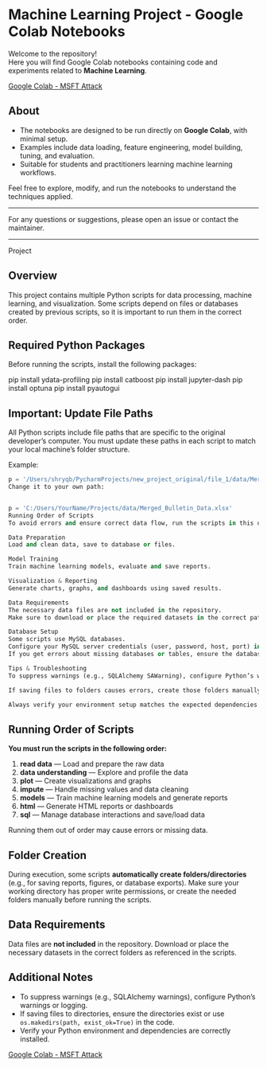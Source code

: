 # Machine Learning Project - Google Colab Notebooks

Welcome to the repository!  
Here you will find Google Colab notebooks containing code and experiments related to **Machine Learning**.

[Google Colab - MSFT Attack](https://colab.research.google.com/drive/1_VcG-HvtXihENWJ1fWx-U91AwFp6KmUR?usp=sharing)

## About

- The notebooks are designed to be run directly on **Google Colab**, with minimal setup.
- Examples include data loading, feature engineering, model building, tuning, and evaluation.
- Suitable for students and practitioners learning machine learning workflows.

Feel free to explore, modify, and run the notebooks to understand the techniques applied.

---

For any questions or suggestions, please open an issue or contact the maintainer.

---

Project

## Overview

This project contains multiple Python scripts for data processing, machine learning, and visualization. Some scripts depend on files or databases created by previous scripts, so it is important to run them in the correct order.

## Required Python Packages

Before running the scripts, install the following packages:

pip install ydata-profiling
pip install catboost
pip install jupyter-dash
pip install optuna
pip install pyautogui

## Important: Update File Paths

All Python scripts include file paths that are specific to the original developer’s computer.
You must update these paths in each script to match your local machine’s folder structure.

Example:

```python
p = '/Users/shryqb/PycharmProjects/new_project_original/file_1/data/Merged_Bulletin_Data.xlsx'
Change it to your own path:


p = 'C:/Users/YourName/Projects/data/Merged_Bulletin_Data.xlsx'
Running Order of Scripts
To avoid errors and ensure correct data flow, run the scripts in this order:

Data Preparation
Load and clean data, save to database or files.

Model Training
Train machine learning models, evaluate and save reports.

Visualization & Reporting
Generate charts, graphs, and dashboards using saved results.

Data Requirements
The necessary data files are not included in the repository.
Make sure to download or place the required datasets in the correct paths as set in the scripts.

Database Setup
Some scripts use MySQL databases.
Configure your MySQL server credentials (user, password, host, port) in the scripts accordingly.
If you get errors about missing databases or tables, ensure the database is created or the scripts that create it are run first.

Tips & Troubleshooting
To suppress warnings (e.g., SQLAlchemy SAWarning), configure Python’s warnings filter or logging.

If saving files to folders causes errors, create those folders manually or add Python code to create them (os.makedirs(path, exist_ok=True)).

Always verify your environment setup matches the expected dependencies and database availability.

```

## Running Order of Scripts

**You must run the scripts in the following order:**

1. **read data** — Load and prepare the raw data
2. **data understanding** — Explore and profile the data
3. **plot** — Create visualizations and graphs
4. **impute** — Handle missing values and data cleaning
5. **models** — Train machine learning models and generate reports
6. **html** — Generate HTML reports or dashboards
7. **sql** — Manage database interactions and save/load data

Running them out of order may cause errors or missing data.

## Folder Creation

During execution, some scripts **automatically create folders/directories** (e.g., for saving reports, figures, or database exports).
Make sure your working directory has proper write permissions, or create the needed folders manually before running the scripts.

## Data Requirements

Data files are **not included** in the repository.
Download or place the necessary datasets in the correct folders as referenced in the scripts.



## Additional Notes

* To suppress warnings (e.g., SQLAlchemy warnings), configure Python’s warnings or logging.
* If saving files to directories, ensure the directories exist or use `os.makedirs(path, exist_ok=True)` in the code.
* Verify your Python environment and dependencies are correctly installed.

[Google Colab - MSFT Attack](https://colab.research.google.com/drive/1_VcG-HvtXihENWJ1fWx-U91AwFp6KmUR?usp=sharing)
